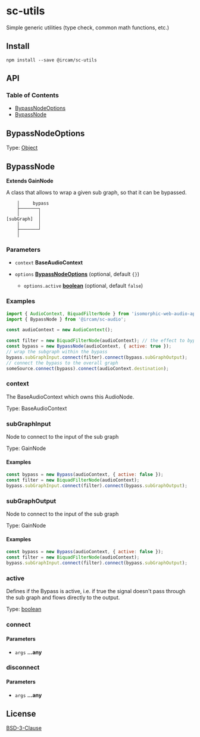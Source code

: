 # sc-utils

Simple generic utilities (type check, common math functions, etc.)

## Install

```
npm install --save @ircam/sc-utils
```

## API

<!-- api -->
<!-- Generated by documentation.js. Update this documentation by updating the source code. -->

### Table of Contents

*   [BypassNodeOptions][1]
*   [BypassNode][2]

## BypassNodeOptions

Type: [Object][3]

## BypassNode

**Extends GainNode**

A class that allows to wrap a given sub graph, so that it can be bypassed.

        │     bypass
        ├───────┐
        │       │
    [subGraph]  │
        │       │
        ├───────┘
        │

### Parameters

*   `context` **BaseAudioContext**&#x20;
*   `options` **[BypassNodeOptions][1]**  (optional, default `{}`)

    *   `options.active` **[boolean][4]**  (optional, default `false`)

### Examples

```javascript
import { AudioContext, BiquadFilterNode } from 'isomorphic-web-audio-api';
import { BypassNode } from '@ircam/sc-audio';

const audioContext = new AudioContext();

const filter = new BiquadFilterNode(audioContext); // the effect to bypass
const bypass = new BypassNode(audioContext, { active: true });
// wrap the subgraph within the bypass
bypass.subGraphInput.connect(filter).connect(bypass.subGraphOutput);
// connect the bypass to the overall graph
someSource.connect(bypass).connect(audioContext.destination);
```

### context

The BaseAudioContext which owns this AudioNode.

Type: BaseAudioContext

### subGraphInput

Node to connect to the input of the sub graph

Type: GainNode

#### Examples

```javascript
const bypass = new Bypass(audioContext, { active: false });
const filter = new BiquadFilterNode(audioContext);
bypass.subGraphInput.connect(filter).connect(bypass.subGraphOutput);
```

### subGraphOutput

Node to connect to the input of the sub graph

Type: GainNode

#### Examples

```javascript
const bypass = new Bypass(audioContext, { active: false });
const filter = new BiquadFilterNode(audioContext);
bypass.subGraphInput.connect(filter).connect(bypass.subGraphOutput);
```

### active

Defines if the Bypass is active, i.e. if true the signal doesn't pass through
the sub graph and flows directly to the output.

Type: [boolean][4]

### connect

#### Parameters

*   `args` **...any**&#x20;

### disconnect

#### Parameters

*   `args` **...any**&#x20;

[1]: #bypassnodeoptions

[2]: #bypassnode

[3]: https://developer.mozilla.org/docs/Web/JavaScript/Reference/Global_Objects/Object

[4]: https://developer.mozilla.org/docs/Web/JavaScript/Reference/Global_Objects/Boolean

<!-- apistop -->

## License

[BSD-3-Clause](./LICENSE)

